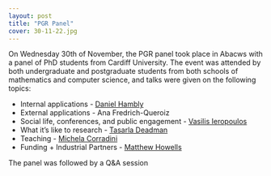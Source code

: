```yaml
---
layout: post
title: "PGR Panel"
cover: 30-11-22.jpg
---
```

On Wednesday 30th of November, the PGR panel took place in Abacws with a panel of PhD students from Cardiff University. The event was attended by both undergraduate and postgraduate students from both schools of mathematics and computer science, and talks were given on the following topics:

* Internal applications - [Daniel Hambly](https://www.cardiff.ac.uk/people/research-students/view/2679932-hambly-daniel-james)
* External applications - Ana Fredrich-Queroiz
* Social life, conferences, and public engagement - [Vasilis Ieropoulos](https://www.cardiff.ac.uk/people/research-students/view/2664371-ieropoulos-vasilis)
* What it’s like to research - [Tasarla Deadman](https://www.cardiff.ac.uk/people/research-students/view/1747948-deadman-tasarla)
* Teaching - [Michela Corradini](https://www.cardiff.ac.uk/people/research-students/view/2472028-corradini-michela)
* Funding + Industrial Partners - [Matthew Howells](https://www.cardiff.ac.uk/people/research-students/view/2575967-howells-matthew)

The panel was followed by a Q&A session
